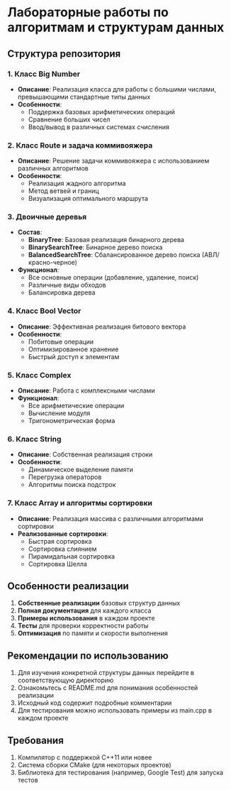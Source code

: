 # Лабораторные работы по алгоритмам и структурам данных

## Структура репозитория

### 1. Класс Big Number
- **Описание**: Реализация класса для работы с большими числами, превышающими стандартные типы данных
- **Особенности**:
  - Поддержка базовых арифметических операций
  - Сравнение больших чисел
  - Ввод/вывод в различных системах счисления

### 2. Класс Route и задача коммивояжера
- **Описание**: Решение задачи коммивояжера с использованием различных алгоритмов
- **Особенности**:
  - Реализация жадного алгоритма
  - Метод ветвей и границ
  - Визуализация оптимального маршрута

### 3. Двоичные деревья
- **Состав**:
  - **BinaryTree**: Базовая реализация бинарного дерева
  - **BinarySearchTree**: Бинарное дерево поиска
  - **BalancedSearchTree**: Сбалансированное дерево поиска (АВЛ/красно-черное)
- **Функционал**:
  - Все основные операции (добавление, удаление, поиск)
  - Различные виды обходов
  - Балансировка дерева

### 4. Класс Bool Vector
- **Описание**: Эффективная реализация битового вектора
- **Особенности**:
  - Побитовые операции
  - Оптимизированное хранение
  - Быстрый доступ к элементам

### 5. Класс Complex
- **Описание**: Работа с комплексными числами
- **Функционал**:
  - Все арифметические операции
  - Вычисление модуля
  - Тригонометрическая форма

### 6. Класс String
- **Описание**: Собственная реализация строки
- **Особенности**:
  - Динамическое выделение памяти
  - Перегрузка операторов
  - Алгоритмы поиска подстрок

### 7. Класс Array и алгоритмы сортировки
- **Описание**: Реализация массива с различными алгоритмами сортировки
- **Реализованные сортировки**:
  - Быстрая сортировка
  - Сортировка слиянием
  - Пирамидальная сортировка
  - Сортировка Шелла

## Особенности реализации

1. **Собственные реализации** базовых структур данных
2. **Полная документация** для каждого класса
3. **Примеры использования** в каждом проекте
4. **Тесты** для проверки корректности работы
5. **Оптимизация** по памяти и скорости выполнения

## Рекомендации по использованию

1. Для изучения конкретной структуры данных перейдите в соответствующую директорию
2. Ознакомьтесь с README.md для понимания особенностей реализации
3. Исходный код содержит подробные комментарии
4. Для тестирования можно использовать примеры из main.cpp в каждом проекте

## Требования

1. Компилятор с поддержкой C++11 или новее
2. Система сборки CMake (для некоторых проектов)
3. Библиотека для тестирования (например, Google Test) для запуска тестов

